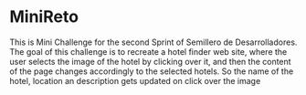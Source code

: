 # MiniReto

This is Mini Challenge for the second Sprint of Semillero de Desarrolladores.
The goal of this challenge is to recreate a hotel finder web site, where the user
selects the image of the hotel by clicking over it, and then the content of the
page changes accordingly to the selected hotels.
So the name of the hotel, location an description gets updated on click over
the image